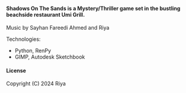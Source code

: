#### Shadows On The Sands is a Mystery/Thriller game set in the bustling beachside restaurant Umi Grill.


<p>Music by Sayhan Fareedi Ahmed and Riya</p>

Technologies:
- Python, RenPy
- GIMP, Autodesk Sketchbook

#### License  
Copyright (C) 2024 Riya
